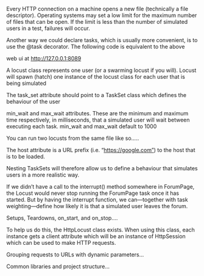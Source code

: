 Every HTTP connection on a machine opens a new file (technically a file descriptor). Operating systems may set a low limit for the maximum number of files that can be open. If the limit is less than the number of simulated users in a test, failures will occur.

Another way we could declare tasks, which is usually more convenient, is to use the @task decorator. The following code is equivalent to the above

web ui at http://127.0.0.1:8089

A locust class represents one user (or a swarming locust if you will). Locust will spawn (hatch) one instance of the locust class for each user that is being simulated

The task_set attribute should point to a TaskSet class which defines the behaviour of the user

min_wait and max_wait attributes. These are the minimum and maximum time respectively, in milliseconds, that a simulated user will wait between executing each task. min_wait and max_wait default to 1000

You can run two locusts from the same file like so.....

The host attribute is a URL prefix (i.e. “https://google.com”) to the host that is to be loaded.

Nesting TaskSets will therefore allow us to define a behaviour that simulates users in a more realistic way.

If we didn’t have a call to the interrupt() method somewhere in ForumPage, the Locust would never stop running the ForumPage task once it has started. But by having the interrupt function, we can—together with task weighting—define how likely it is that a simulated user leaves the forum.

Setups, Teardowns, on_start, and on_stop....

To help us do this, the HttpLocust class exists. When using this class, each instance gets a client attribute which will be an instance of HttpSession which can be used to make HTTP requests.

Grouping requests to URLs with dynamic parameters...

Common libraries and project structure...


